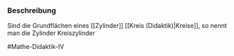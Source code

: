 ### Beschreibung
Sind die Grundflächen eines [[Zylinder]] [[Kreis (Didaktik)|Kreise]], so nennt man die Zylinder Kreiszylinder

#Mathe-Didaktik-IV 
